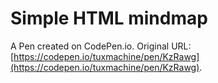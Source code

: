 # Simple HTML mindmap

A Pen created on CodePen.io. Original URL: [https://codepen.io/tuxmachine/pen/KzRawg](https://codepen.io/tuxmachine/pen/KzRawg).


